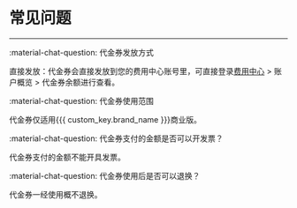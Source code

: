 # 常见问题
---

:material-chat-question: 代金券发放方式

直接发放：代金券会直接发放到您的费用中心账号里，可直接登录[费用中心](https://boss.guance.com/) > 账户概览 > 代金券余额进行查看。

:material-chat-question: 代金券使用范围

代金券仅适用{{{ custom_key.brand_name }}}商业版。


:material-chat-question: 代金券支付的金额是否可以开发票？

代金券支付的金额不能开具发票。


:material-chat-question: 代金券使用后是否可以退换？

代金券一经使用概不退换。

